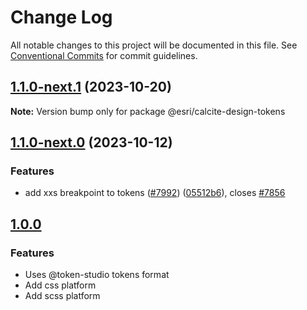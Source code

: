 # Change Log

All notable changes to this project will be documented in this file.
See [Conventional Commits](https://conventionalcommits.org) for commit guidelines.

## [1.1.0-next.1](https://github.com/Esri/calcite-design-system/compare/@esri/calcite-design-tokens@1.1.0-next.0...@esri/calcite-design-tokens@1.1.0-next.1) (2023-10-20)

**Note:** Version bump only for package @esri/calcite-design-tokens

## [1.1.0-next.0](https://github.com/Esri/calcite-design-system/compare/@esri/calcite-design-tokens@1.0.0...@esri/calcite-design-tokens@1.1.0-next.0) (2023-10-12)

### Features

- add xxs breakpoint to tokens ([#7992](https://github.com/Esri/calcite-design-system/issues/7992)) ([05512b6](https://github.com/Esri/calcite-design-system/commit/05512b6e5b58d4391972dfc9bbf559503301a025)), closes [#7856](https://github.com/Esri/calcite-design-system/issues/7856)

## [1.0.0](2023-05-11)

### Features

- Uses @token-studio tokens format
- Add css platform
- Add scss platform
